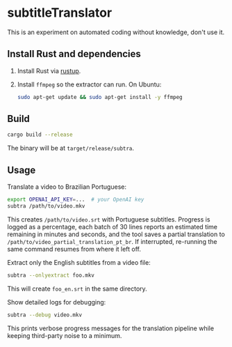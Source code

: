 # subtitleTranslator

This is an experiment on automated coding without knowledge, don't use it.

## Install Rust and dependencies

1. Install Rust via [rustup](https://rustup.rs/).
2. Install `ffmpeg` so the extractor can run. On Ubuntu:

   ```bash
   sudo apt-get update && sudo apt-get install -y ffmpeg
   ```

## Build

```bash
cargo build --release
```

The binary will be at `target/release/subtra`.

## Usage

Translate a video to Brazilian Portuguese:

```bash
export OPENAI_API_KEY=...  # your OpenAI key
subtra /path/to/video.mkv
```

This creates `/path/to/video.srt` with Portuguese subtitles.
Progress is logged as a percentage, each batch of 30 lines reports an estimated
time remaining in minutes and seconds, and the tool saves a partial translation to
`/path/to/video_partial_translation_pt_br`. If interrupted, re-running the same
command resumes from where it left off.

Extract only the English subtitles from a video file:

```bash
subtra --onlyextract foo.mkv
```

This will create `foo_en.srt` in the same directory.

Show detailed logs for debugging:

```bash
subtra --debug video.mkv
```
This prints verbose progress messages for the translation pipeline while keeping third-party noise to a minimum.
